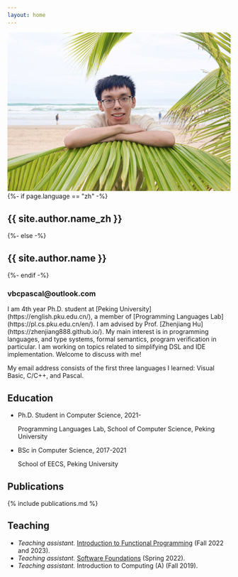 ```yaml
---
layout: home
---
```


<div class="col col-left">
  <div class="profile">
    <img class="avatar" src="/assets/author/self2.jpg">
    <div class="profile-info">
      {%- if page.language == "zh" -%}
      <h2> {{ site.author.name_zh }} </h2>
      {%- else -%}
      <h2> {{ site.author.name }} </h2>
      {%- endif -%}
      <h3> vbcpascal@outlook.com </h3>
    </div>
  </div>

</div>

<div class="col col-right" markdown="1">
  I am 4th year Ph.D. student at [Peking University](https://english.pku.edu.cn/), a member of [Programming Languages Lab](https://pl.cs.pku.edu.cn/en/). I am advised by Prof. [Zhenjiang Hu](https://zhenjiang888.github.io/). My main interest is in programming languages, and type systems, formal semantics, program verification in particular. I am working on topics related to simplifying DSL and IDE implementation. Welcome to discuss with me!

  <p class="itcomment">
  My email address consists of the first three languages I learned: Visual Basic, C/C++, and Pascal.
  </p>
</div>


## Education

- Ph.D. Student in Computer Science, 2021-
  <p class="comment">Programming Languages Lab, School of Computer Science, Peking University</p>
- BSc in Computer Science, 2017-2021
  <p class="comment">School of EECS, Peking University</p>

## Publications

{% include publications.md %}

## Teaching

- *Teaching assistant.* [Introduction to Functional Programming](https://zhenjiang888.github.io/FP/) (Fall 2022 and 2023).
- *Teaching assistant.* [Software Foundations](https://xiongyingfei.github.io/SF/) (Spring 2022).
- *Teaching assistant.* Introduction to Computing (A) (Fall 2019).
